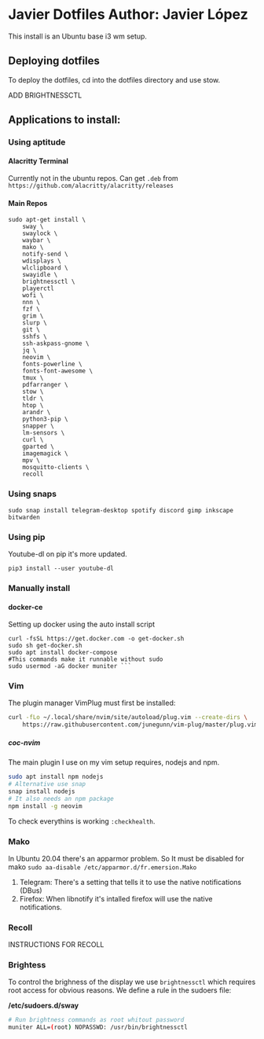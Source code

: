# Javier Dotfiles Author: Javier López

This install is an Ubuntu base i3 wm setup.

## Deploying dotfiles
To deploy the dotfiles, cd into the dotfiles directory and use stow. 

ADD BRIGHTNESSCTL

## Applications to install:

### Using aptitude

#### Alacritty Terminal

Currently not in the ubuntu repos. Can get `.deb` from `https://github.com/alacritty/alacritty/releases`

#### Main Repos

```
sudo apt-get install \
	sway \
	swaylock \
	waybar \
	mako \
    notify-send \
	wdisplays \
	wlclipboard \
	swayidle \
	brightnessctl \ 
	playerctl
	wofi \
	nnn \
	fzf \
	grim \
	slurp \
	git \
	sshfs \
	ssh-askpass-gnome \
	jq \
	neovim \
	fonts-powerline \
    fonts-font-awesome \
	tmux \
	pdfarranger \
	stow \
	tldr \
	htop \
	arandr \
	python3-pip \
	snapper \
	lm-sensors \
	curl \
	gparted \
	imagemagick \
	mpv \
	mosquitto-clients \
	recoll
```
### Using snaps
```
sudo snap install telegram-desktop spotify discord gimp inkscape bitwarden
```

### Using pip
Youtube-dl on pip it's more updated.
```
pip3 install --user youtube-dl
```

### Manually install

#### docker-ce
Setting up docker using the auto install script
```
curl -fsSL https://get.docker.com -o get-docker.sh
sudo sh get-docker.sh
sudo apt install docker-compose
#This commands make it runnable without sudo
sudo usermod -aG docker muniter ```
```
### Vim
The plugin manager VimPlug must first be installed:

```bash
curl -fLo ~/.local/share/nvim/site/autoload/plug.vim --create-dirs \
    https://raw.githubusercontent.com/junegunn/vim-plug/master/plug.vim
```

##### coc-nvim

The main plugin I use on my vim setup requires, nodejs and npm.

```bash
sudo apt install npm nodejs
# Alternative use snap
snap install nodejs 
# It also needs an npm package
npm install -g neovim
```

To check everythins is working `:checkhealth`.

### Mako

In Ubuntu 20.04 there's an apparmor problem. So It must be disabled for mako `sudo aa-disable /etc/apparmor.d/fr.emersion.Mako`

1. Telegram: There's a setting that tells it to use the native notifications (DBus)
1. Firefox: When libnotify it's intalled firefox will use the native notifications.

### Recoll

INSTRUCTIONS FOR RECOLL

### Brightess

To control the brighness of the display we use `brightnessctl` which requires root access for obvious reasons. We define a rule in the sudoers file:

**/etc/sudoers.d/sway**

```bash
# Run brightness commands as root whitout password
muniter ALL=(root) NOPASSWD: /usr/bin/brightnessctl
```
